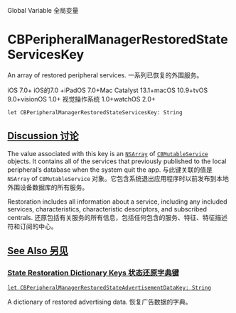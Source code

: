 Global Variable 全局变量

# CBPeripheralManagerRestoredStateServicesKey

An array of restored peripheral services.
一系列已恢复的外围服务。

iOS 7.0+ iOS的7.0 +iPadOS 7.0+Mac Catalyst 13.1+macOS 10.9+tvOS 9.0+visionOS 1.0+ 视觉操作系统 1.0+watchOS 2.0+

```
let CBPeripheralManagerRestoredStateServicesKey: String
```



## [Discussion 讨论](https://developer.apple.com/documentation/corebluetooth/cbperipheralmanagerrestoredstateserviceskey#Discussion)

The value associated with this key is an [`NSArray`](https://developer.apple.com/documentation/foundation/nsarray) of [`CBMutableService`](https://developer.apple.com/documentation/corebluetooth/cbmutableservice) objects. It contains all of the services that previously published to the local peripheral’s database when the system quit the app.
与此键关联的值是 `NSArray` of `CBMutableService` 对象。它包含系统退出应用程序时以前发布到本地外围设备数据库的所有服务。

Restoration includes all information about a service, including any included services, characteristics, characteristic descriptors, and subscribed centrals.
还原包括有关服务的所有信息，包括任何包含的服务、特征、特征描述符和订阅的中心。



## [See Also 另见](https://developer.apple.com/documentation/corebluetooth/cbperipheralmanagerrestoredstateserviceskey#see-also)

### [State Restoration Dictionary Keys 状态还原字典键](https://developer.apple.com/documentation/corebluetooth/cbperipheralmanagerrestoredstateserviceskey#State-Restoration-Dictionary-Keys)

[`let CBPeripheralManagerRestoredStateAdvertisementDataKey: String`](https://developer.apple.com/documentation/corebluetooth/cbperipheralmanagerrestoredstateadvertisementdatakey)

A dictionary of restored advertising data.
恢复广告数据的字典。
